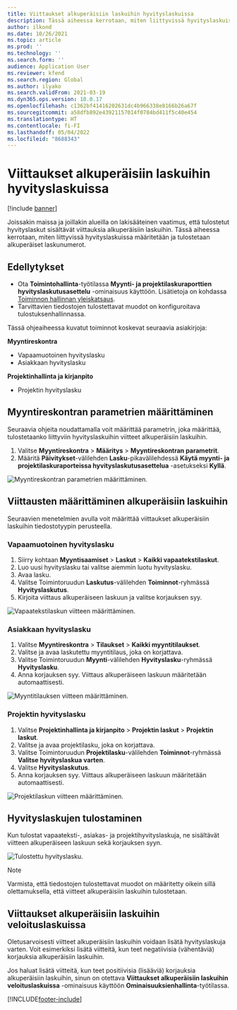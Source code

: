 ```yaml
---
title: Viittaukset alkuperäisiin laskuihin hyvityslaskuissa
description: Tässä aiheessa kerrotaan, miten liittyvissä hyvityslaskuissa määritetään ja tulostetaan alkuperäiset laskunumerot.
author: ilkond
ms.date: 10/26/2021
ms.topic: article
ms.prod: ''
ms.technology: ''
ms.search.form: ''
audience: Application User
ms.reviewer: kfend
ms.search.region: Global
ms.author: ilyako
ms.search.validFrom: 2021-03-19
ms.dyn365.ops.version: 10.0.17
ms.openlocfilehash: c1362bf41416202631dc4b966338e8166b26a67f
ms.sourcegitcommit: a58dfb892e43921157014f0784bd411f5c40e454
ms.translationtype: HT
ms.contentlocale: fi-FI
ms.lasthandoff: 05/04/2022
ms.locfileid: "8688343"
---
```

# <a name="references-to-original-invoices-in-credit-notes"></a>Viittaukset alkuperäisiin laskuihin hyvityslaskuissa

[!include [banner](../includes/banner.md)]


Joissakin maissa ja joillakin alueilla on lakisääteinen vaatimus, että tulostetut hyvityslaskut sisältävät viittauksia alkuperäisiin laskuihin. Tässä aiheessa kerrotaan, miten liittyvissä hyvityslaskuissa määritetään ja tulostetaan alkuperäiset laskunumerot.

## <a name="prerequisites"></a>Edellytykset

- Ota **Toimintohallinta**-työtilassa **Myynti- ja projektilaskuraporttien hyvityslaskutusasettelu** -ominaisuus käyttöön. Lisätietoja on kohdassa [Toiminnon hallinnan yleiskatsaus](../../fin-ops-core/fin-ops/get-started/feature-management/feature-management-overview.md).
- Tarvittavien tiedostojen tulostettavat muodot on konfiguroitava tulostuksenhallinnassa.

Tässä ohjeaiheessa kuvatut toiminnot koskevat seuraavia asiakirjoja:

**Myyntireskontra**

- Vapaamuotoinen hyvityslasku
- Asiakkaan hyvityslasku

**Projektinhallinta ja kirjanpito**

- Projektin hyvityslasku

## <a name="configure-accounts-receivable-parameters"></a>Myyntireskontran parametrien määrittäminen

Seuraavia ohjeita noudattamalla voit määrittää parametrin, joka määrittää, tulostetaanko liittyviin hyvityslaskuihin viitteet alkuperäisiin laskuihin.

1. Valitse **Myyntireskontra** \> **Määritys** \> **Myyntireskontran parametrit**.
2. Määritä **Päivitykset**-välilehden **Lasku**-pikavälilehdessä **Käytä myynti- ja projektilaskuraporteissa hyvityslaskutusasettelua** -asetukseksi **Kyllä**.

![Myyntireskontran parametrien määrittäminen.](media/original-invoice-number-in-credit-note.jpg)

## <a name="define-references-to-original-invoices"></a>Viittausten määrittäminen alkuperäisiin laskuihin

Seuraavien menetelmien avulla voit määrittää viittaukset alkuperäisiin laskuihin tiedostotyypin perusteella.

### <a name="free-text-credit-note"></a>Vapaamuotoinen hyvityslasku

1. Siirry kohtaan **Myyntisaamiset** \> **Laskut** \> **Kaikki vapaatekstilaskut**.
2. Luo uusi hyvityslasku tai valitse aiemmin luotu hyvityslasku.
3. Avaa lasku.
4. Valitse Toimintoruudun **Laskutus**-välilehden **Toiminnot**-ryhmässä **Hyvityslaskutus**.
5. Kirjoita viittaus alkuperäiseen laskuun ja valitse korjauksen syy.

![Vapaatekstilaskun viitteen määrittäminen.](media/reference-original-invoice-FTI.jpg)

### <a name="customer-credit-note"></a>Asiakkaan hyvityslasku

1. Valitse **Myyntireskontra** \> **Tilaukset** \> **Kaikki myyntitilaukset**.
2. Valitse ja avaa laskutettu myyntitilaus, joka on korjattava.
3. Valitse Toimintoruudun **Myynti**-välilehden **Hyvityslasku**-ryhmässä **Hyvityslasku**.
4. Anna korjauksen syy. Viittaus alkuperäiseen laskuun määritetään automaattisesti.

![Myyntitilauksen viitteen määrittäminen.](media/reference-original-invoice-SO.jpg)

### <a name="project-credit-note"></a>Projektin hyvityslasku

1. Valitse **Projektinhallinta ja kirjanpito** \> **Projektin laskut** \> **Projektin laskut**.
2. Valitse ja avaa projektilasku, joka on korjattava.
3. Valitse Toimintoruudun **Projektilasku**-välilehden **Toiminnot**-ryhmässä **Valitse hyvityslaskua varten**.
4. Valitse **Hyvityslaskutus**.
5. Anna korjauksen syy. Viittaus alkuperäiseen laskuun määritetään automaattisesti.

![Projektilaskun viitteen määrittäminen.](media/reference-original-invoice-project.jpg)

## <a name="printing-credit-notes"></a>Hyvityslaskujen tulostaminen

Kun tulostat vapaateksti-, asiakas- ja projektihyvityslaskuja, ne sisältävät viitteen alkuperäiseen laskuun sekä korjauksen syyn.

![Tulostettu hyvityslasku.](media/credit-note-FTI.jpg)

> [!NOTE]
> Varmista, että tiedostojen tulostettavat muodot on määritetty oikein sillä olettamuksella, että viitteet alkuperäisiin laskuihin tulostetaan.

## <a name="references-to-original-invoices-in-debit-notes"></a>Viittaukset alkuperäisiin laskuihin veloituslaskuissa

Oletusarvoisesti viitteet alkuperäisiin laskuihin voidaan lisätä hyvityslaskuja varten. Voit esimerkiksi lisätä viitteitä, kun teet negatiivisia (vähentäviä) korjauksia alkuperäisiin laskuihin.

Jos haluat lisätä viitteitä, kun teet positiivisia (lisääviä) korjauksia alkuperäisiin laskuihin, sinun on otettava **Viittaukset alkuperäisiin laskuihin veloituslaskuissa** -ominaisuus käyttöön **Ominaisuuksienhallinta**-työtilassa.  

[!INCLUDE[footer-include](../../includes/footer-banner.md)]

